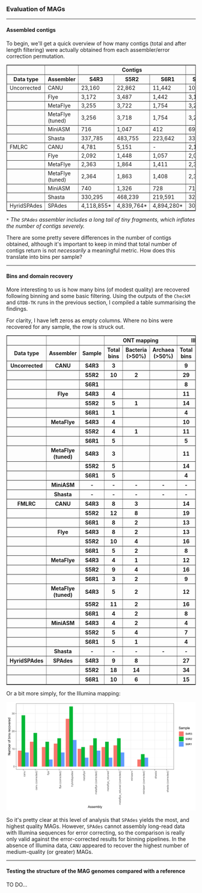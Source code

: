 ### Evaluation of MAGs

----

#### Assembled contigs

To begin, we'll get a quick overview of how many contigs (total and after length filtering) were actually obtained from each assembler/error correction permutation.

<table border='1'>
	<tr>
		<th></th><th></th><th colspan='3'>Contigs</th><th colspan='3'>Contigs (5 kbp+)</th>
	</tr>
	<tr>
		<th>Data type</th><th>Assembler</th><th>S4R3</th><th>S5R2</th><th>S6R1</th><th>S4R3</th><th>S5R2</th><th>S6R1</th>
	</tr>
	<tr>
		<td>Uncorrected</td><td>CANU</td>
		<td>23,160</td><td>22,862</td><td>11,442</td><td>10,692</td><td>13,715</td><td>???</td>
	</tr>
		<tr>
		<td></td><td>Flye</td>
		<td>3,172</td><td>3,487</td><td>1,442</td><td>3,143</td><td>3,475</td><td>1,436</td>
	</tr>
		<tr>
		<td></td><td>MetaFlye</td>
		<td>3,255</td><td>3,722</td><td>1,754</td><td>3,231</td><td>3,716</td><td>1,743</td>
	</tr>
		<tr>
		<td></td><td>MetaFlye (tuned)</td>
		<td>3,256</td><td>3,718</td><td>1,754</td><td>3,233</td><td>3,712</td><td>1,743</td>
	</tr>
		<tr>
		<td></td><td>MiniASM</td>
		<td>716</td><td>1,047</td><td>412</td><td>695</td><td>1,029</td><td>405</td>
	</tr>
		<tr>
		<td></td><td>Shasta</td>
		<td>337,785</td><td>483,755</td><td>223,642</td><td>330,742</td><td>467,862</td><td>220,336</td>
	</tr>
	<tr>
		<td>FMLRC</td><td>CANU</td>
		<td>4,781</td><td>5,151</td><td>-</td><td>2,191</td><td>2,572</td><td>-</td>
	</tr>
		<tr>
		<td></td><td>Flye</td>
		<td>2,092</td><td>1,448</td><td>1,057</td><td>2,082</td><td>1,444</td><td>1,055</td>
	</tr>
		<tr>
		<td></td><td>MetaFlye</td>
		<td>2,363</td><td>1,864</td><td>1,411</td><td>2,357</td><td>1,859</td><td>1,410</td>
	</tr>
		<tr>
		<td></td><td>MetaFlye (tuned)</td>
		<td>2,364</td><td>1,863</td><td>1,408</td><td>2,359</td><td>1,858</td><td>1,407</td>
	</tr>
		<tr>
		<td></td><td>MiniASM</td>
		<td>740</td><td>1,326</td><td>728</td><td>719</td><td>1,306</td><td>423</td>
	</tr>
		<tr>
		<td></td><td>Shasta</td>
		<td>330,295</td><td>468,239</td><td>219,591</td><td>325,307</td><td>458,307</td><td>216,161</td>
	</tr>
	<tr>
		<td>HyridSPAdes</td><td>SPAdes</td>
		<td>4,118,855*</td><td>4,839,764*</td><td>4,894,280*</td><td>30,045</td><td>40,806</td><td>20,453</td>
	</tr>
</table>

*`*` The `SPAdes` assembler includes a long tail of tiny fragments, which inflates the number of contigs severely.*

There are some pretty severe differences in the number of contigs obtained, although it's important to keep in mind that total number of contigs return is not *necessarily* a meaningful metric. How does this translate into bins per sample?

----

#### Bins and domain recovery

More interesting to us is how many bins (of modest quality) are recovered following binning and some basic filtering. Using the outputs of the `CheckM` and `GTDB-TK` runs in the previous section, I compiled a table summarising the findings.

For clarity, I have left zeros as empty columns. Where no bins were recovered for any sample, the row is struck out.

<table border='1'>
	<tr>
		<th></th><th></th><th></th><th colspan='3'>ONT mapping</th><th colspan='3'>Illumina mapping</th>
	</tr>
	<tr>
		<th>Data type</th><th>Assembler</th><th>Sample</th>
		<th>Total bins</th><th>Bacteria (>50%)</th><th>Archaea (>50%)</th>
		<th>Total bins</th><th>Bacteria (>50%)</th><th>Archaea (>50%)</th>
	</tr>
	<tr><th>Uncorrected</th><th>CANU</th><th>S4R3</th><th>3</th><th></th><th></th><th>9</th><th></th><th></th></tr>
	<tr><th></th><th></th><th>S5R2</th><th>10</th><th>2</th><th></th><th>29</th><th>2</th><th></th></tr>
	<tr><th></th><th></th><th>S6R1</th><th></th><th></th><th></th><th>8</th><th></th><th></th></tr>
	<tr><th></th><th>Flye</th><th>S4R3</th><th>4</th><th></th><th></th><th>11</th><th></th><th></th></tr>
	<tr><th></th><th></th><th>S5R2</th><th>5</th><th>1</th><th></th><th>14</th><th>2</th><th></th></tr>
	<tr><th></th><th></th><th>S6R1</th><th>1</th><th></th><th></th><th>4</th><th></th><th></th></tr>
	<tr><th></th><th>MetaFlye</th><th>S4R3</th><th>4</th><th></th><th></th><th>10</th><th></th><th></th></tr>
	<tr><th></th><th></th><th>S5R2</th><th>4</th><th>1</th><th></th><th>11</th><th>2</th><th></th></tr>
	<tr><th></th><th></th><th>S6R1</th><th>5</th><th></th><th></th><th>5</th><th></th><th></th></tr>
	<tr><th></th><th>MetaFlye (tuned)</th><th>S4R3</th><th>3</th><th></th><th></th><th>11</th><th></th><th></th></tr>
	<tr><th></th><th></th><th>S5R2</th><th>5</th><th></th><th></th><th>14</th><th>3</th><th></th></tr>
	<tr><th></th><th></th><th>S6R1</th><th>5</th><th></th><th></th><th>4</th><th></th><th></th></tr>
	<tr><th></th><th>MiniASM</th><th>-</th><th>-</th><th>-</th><th>-</th><th>-</th><th>-</th><th>-</th></tr>
	<tr><th></th><th>Shasta</th><th>-</th><th>-</th><th>-</th><th>-</th><th>-</th><th>-</th><th>-</th></tr>
	<tr><th>FMLRC</th><th>CANU</th><th>S4R3</th><th>8</th><th>3</th><th></th><th>14</th><th>5</th><th></th></tr>
	<tr><th></th><th></th><th>S5R2</th><th>12</th><th>8</th><th></th><th>19</th><th>12</th><th></th></tr>
	<tr><th></th><th></th><th>S6R1</th><th>8</th><th>2</th><th></th><th>13</th><th>4</th><th></th></tr>
	<tr><th></th><th>Flye</th><th>S4R3</th><th>8</th><th>2</th><th></th><th>13</th><th>4</th><th></th></tr>
	<tr><th></th><th></th><th>S5R2</th><th>10</th><th>4</th><th></th><th>16</th><th>7</th><th></th></tr>
	<tr><th></th><th></th><th>S6R1</th><th>5</th><th>2</th><th></th><th>8</th><th>2</th><th></th></tr>
	<tr><th></th><th>MetaFlye</th><th>S4R3</th><th>4</th><th>1</th><th></th><th>12</th><th>4</th><th></th></tr>
	<tr><th></th><th></th><th>S5R2</th><th>9</th><th>4</th><th></th><th>16</th><th>6</th><th></th></tr>
	<tr><th></th><th></th><th>S6R1</th><th>3</th><th>2</th><th></th><th>9</th><th>4</th><th></th></tr>
	<tr><th></th><th>MetaFlye (tuned)</th><th>S4R3</th><th>5</th><th>2</th><th></th><th>12</th><th>5</th><th></th></tr>
	<tr><th></th><th></th><th>S5R2</th><th>11</th><th>2</th><th></th><th>16</th><th>7</th><th></th></tr>
	<tr><th></th><th></th><th>S6R1</th><th>4</th><th>2</th><th></th><th>8</th><th>4</th><th></th></tr>
	<tr><th></th><th>MiniASM</th><th>S4R3</th><th>4</th><th>2</th><th></th><th>4</th><th>1</th><th></th></tr>
	<tr><th></th><th></th><th>S5R2</th><th>5</th><th>4</th><th></th><th>7</th><th>3</th><th></th></tr>
	<tr><th></th><th></th><th>S6R1</th><th>5</th><th>1</th><th></th><th>4</th><th>1</th><th></th></tr>
	<tr><th></th><th>Shasta</th><th>-</th><th>-</th><th>-</th><th>-</th><th>-</th><th>-</th><th>-</th></tr>
	<tr><th>HyridSPAdes</th><th>SPAdes</th><th>S4R3</th><th>9</th><th>8</th><th></th><th>27</th><th>21</th><th></th></tr>
	<tr><th></th><th></th><th>S5R2</th><th>18</th><th>14</th><th></th><th>34</th><th>28</th><th>2</th></tr>
	<tr><th></th><th></th><th>S6R1</th><th>10</th><th>6</th><th></th><th>15</th><th>8</th><th></th></tr>
</table>

Or a bit more simply, for the Illumina mapping:

![](https://github.com/GenomicsAotearoa/methods-and-musings/blob/master/metagenomic_ont/figures/binning_summary.png)

So it's pretty clear at this level of analysis that `SPAdes` yields the most, and highest quality MAGs. However, `SPAdes` cannot assembly long-read data with Illumina sequences for error correcting, so the comparison is really only valid against the error-corrected results for binning pipelines. In the absence of Illumina data, `CANU` appeared to recover the highest number of medium-quality (or greater) MAGs.

----

#### Testing the structure of the MAG genomes compared with a reference

TO DO...
